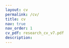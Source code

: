 ```yaml
---
layout: cv
permalink: /cv/
title: cv
nav: true
nav_order: 1
cv_pdf: research_cv_v7.pdf
description: 
---
```

